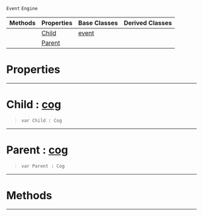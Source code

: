  `Event` `Engine`



|Methods|Properties|Base Classes|Derived Classes|
|---|---|---|---|
| |[ Child](https://github.com/PlasmaEngine/PlasmaDocs/blob/master/code_reference/class_reference/hierarchyevent.markdown#child-plasma-engine-docume)|[event](https://github.com/PlasmaEngine/PlasmaDocs/blob/master/code_reference/class_reference/event.markdown)| |
| |[ Parent](https://github.com/PlasmaEngine/PlasmaDocs/blob/master/code_reference/class_reference/hierarchyevent.markdown#parent-plasma-engine-docum)| | |


 #  Properties


---  
 #  Child : [cog](https://github.com/PlasmaEngine/PlasmaDocs/blob/master/code_reference/class_reference/cog.markdown)

> 
> ``` lang=cpp, name=Lightning
> var Child : Cog


---  
 #  Parent : [cog](https://github.com/PlasmaEngine/PlasmaDocs/blob/master/code_reference/class_reference/cog.markdown)

> 
> ``` lang=cpp, name=Lightning
> var Parent : Cog


---  
 #  Methods


---  
 

 